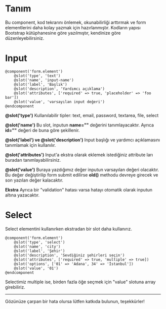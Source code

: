 # Tanım

Bu component, kod tekrarını önlemek, okunabilirliği arttırmak ve form elementlerini daha kolay yazmak için hazırlanmıştır. Kodların yapısı Bootstrap kütüphanesine göre yazılmıştır, kendinize göre düzenleyebilirsiniz.

# Input

```
@component('form.element')
    @slot('type', 'text')
    @slot('name', 'input-name')
    @slot('label', 'Başlık')
    @slot('description', 'Yardımcı açıklama')
    @slot('attributes', ['required' => true, 'placeholder' => 'foo bar'])
    @slot('value', 'varsayılan input değeri')
@endcomponent
```

**@slot('type')**
Kullanılabilir tipler: text, email, password, textarea, file, select

**@slot('name')**
Bu slot, inputun **name=""** değerini tanımlayacaktır. Ayrıca **id=""** değeri de buna göre şekillenir.

**@slot('label') ve @slot('description')**
Input başlığı ve yardımcı açıklamasını tanımlamak için kullanılır.

**@slot('attributes')**
Input'a ekstra olarak eklemek istediğiniz attribute ları buradan tanımlayabilirsiniz.

**@slot('value')**
Buraya yazdığımız değer inputun varsayılan değeri olacaktır. Bu değer değiştirilip form submit edilirse **old()** methodu devreye girecek ve son yazılan değer kalacaktır.

**Ekstra**
Ayrıca bir "validation" hatası varsa hatayı otomatik olarak inputun altına yazacaktır.

# Select

Select elementini kullanırken ekstradan bir slot daha kullanırız.

```
@component('form.element')
    @slot('type', 'select')
    @slot('name', 'city')
    @slot('label', 'Şehir')
    @slot('description', 'Sevdiğiniz şehirleri seçin')
    @slot('attributes', ['required' => true, 'multiple' => true])
    @slot('options', ['01' => 'Adana', 34' => 'İstanbul'])
    @slot('value', '01')
@endcomponent
```

Selectimiz multiple ise, birden fazla öğe seçmek için "value" slotuna array girebiliriz.

----

Gözünüze çarpan bir hata olursa lütfen katkıda bulunun, teşekkürler!